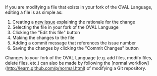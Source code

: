If you are modifying a file that exists in your fork of the OVAL Language, editing a file is as simple as:

1. Creating a [new issue](../issues/new) explaining the rationale for the change
2. Selecting the file in your fork of the OVAL Language
3. Clicking the "Edit this file" button
3. Making the changes to the file
4. Adding a commit message that references the issue number
5. Saving the changes by clicking the "Commit Changes" button

Changes to your fork of the OVAL Language (e.g. add files, modify files, delete files, etc.) can also be made by following the [normal workflow] (http://learn.github.com/p/normal.html) of modifying a Git repository.